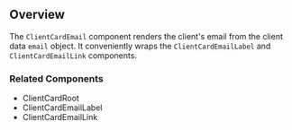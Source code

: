 ## Overview
The `ClientCardEmail` component renders the client's email from the client data `email` object. It conveniently wraps the `ClientCardEmailLabel` and `ClientCardEmailLink` components.



### Related Components
- ClientCardRoot
- ClientCardEmailLabel
- ClientCardEmailLink